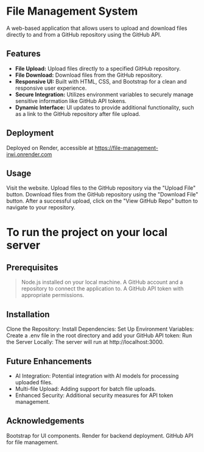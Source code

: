 # File Management System

A web-based application that allows users to upload and download files directly to and from a GitHub repository using the GitHub API. 

## Features

- **File Upload:** Upload files directly to a specified GitHub repository.
- **File Download:** Download files from the GitHub repository.
- **Responsive UI:** Built with HTML, CSS, and Bootstrap for a clean and responsive user experience.
- **Secure Integration:** Utilizes environment variables to securely manage sensitive information like GitHub API tokens.
- **Dynamic Interface:** UI updates to provide additional functionality, such as a link to the GitHub repository after file upload.



## Deployment
Deployed on Render, accessible at https://file-management-irwi.onrender.com

## Usage
Visit the website.
Upload files to the GitHub repository via the "Upload File" button.
Download files from the GitHub repository using the "Download File" button.
After a successful upload, click on the "View GitHub Repo" button to navigate to your repository.

# To run the project on your local server 

## Prerequisites
> Node.js installed on your local machine.
> A GitHub account and a repository to connect the application to.
> A GitHub API token with appropriate permissions.

## Installation
Clone the Repository:
Install Dependencies:
Set Up Environment Variables:
Create a .env file in the root directory and add your GitHub API token:
Run the Server Locally:
The server will run at http://localhost:3000.


## Future Enhancements
- AI Integration: Potential integration with AI models for processing uploaded files.
- Multi-file Upload: Adding support for batch file uploads.
- Enhanced Security: Additional security measures for API token management.


## Acknowledgements
Bootstrap for UI components.
Render for backend deployment.
GitHub API for file management.
